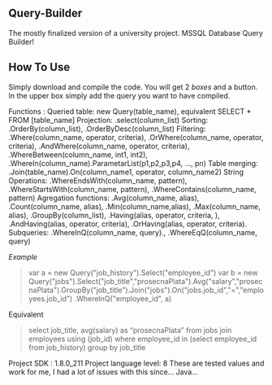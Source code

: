 ##  Query-Builder

The mostly finalized version of a university project. MSSQL Database Query Builder!

##  How To Use

Simply download and compile the code.
You will get 2 *boxes* and a button.
In the upper box simply add the query you want to have compiled.

Functions :
Queried table: new Query(table_name), equivalent SELECT * FROM [table_name]
Projection: .select(column_list)
Sorting: .OrderBy(column_list), .OrderByDesc(column_list)
Filtering: .Where(column_name, operator, criteria), .OrWhere(column_name, operator, criteria), .AndWhere(column_name, operator, criteria), .WhereBetween(column_name, int1, int2), .WhereIn(column_name).ParametarList(p1,p2,p3,p4, …, pn)
Table merging: .Join(table_name).On(column_name1, operator, column_name2)
String Operations: .WhereEndsWith(column_name, pattern),  .WhereStartsWith(column_name, pattern),  .WhereContains(column_name, pattern)
Agregation functions: .Avg(column_name, alias), .Count(column_name, alias), .Min(column_name,alias), .Max(column_name, alias), .GroupBy(column_list), .Having(alias, operator, criteria, ), .AndHaving(alias, operator, criteria), .OrHaving(alias, operator, criteria).
Subqueries: .WhereInQ(column_name, query)., .WhereEqQ(column_name, query)

*Example*

> var a = new Query("job_history").Select("employee_id")
> var b = new Query("jobs").Select("job_title","prosecnaPlata").Avg("salary","prosecnaPlata").GroupBy("job_title").Join("jobs").On("jobs.job_id","=","employees.job_id")
> .WhereInQ("employee_id", a)
 
 Equivalent
> select job_title, avg(salary) as “prosecnaPlata” from jobs join employees using (job_id) where employee_id in (select employee_id from job_history) group by job_title



Project SDK : 1.8.0_211
Project language level: 8
These are tested values and work for me, I had a lot of issues with this since... Java...
